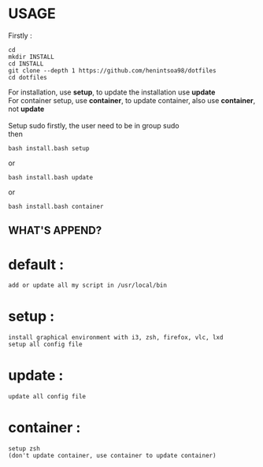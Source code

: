 # USAGE
Firstly :
```
cd
mkdir INSTALL
cd INSTALL
git clone --depth 1 https://github.com/henintsoa98/dotfiles
cd dotfiles
```
For installation, use **setup**, to update the installation use **update**\
For container setup, use **container**, to update container, also use **container**, not **update**\
\
Setup sudo firstly, the user need to be in group sudo\
then
```
bash install.bash setup
```
or
```
bash install.bash update
```
or
```
bash install.bash container
```


## WHAT'S APPEND?
# default :
    add or update all my script in /usr/local/bin

# setup :
    install graphical environment with i3, zsh, firefox, vlc, lxd
    setup all config file

# update :
    update all config file    

# container :
    setup zsh
    (don't update container, use container to update container)
